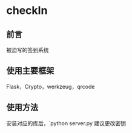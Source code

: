 # checkIn

## 前言
被迫写的签到系统

## 使用主要框架
Flask，Crypto，werkzeug，qrcode

## 使用方法
安装对应的库后，`python server.py
建议更改密钥

